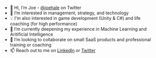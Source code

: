 - 👋 Hi, I’m Joe - [@joehale](https://twitter.com/joehale) on Twitter
- 👀 I’m interested in management, strategy, and technology
- 💡 I'm also interested in game development (Unity & C#) and life coaching (for high performance)
- 🌱 I’m currently deepening my experience in Machine Learning and Aritificial Intelligence
- 💞️ I’m looking to collaborate on small SaaS products and professional training or coaching
- 📫 Reach out to me on [LinkedIn](https://www.linkedin.com/in/joe-hale) or [Twitter](https://twitter.com/joehale)

